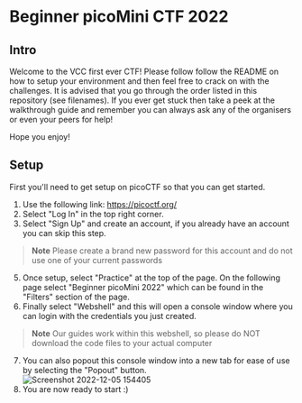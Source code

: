 # Beginner picoMini CTF 2022

## Intro

Welcome to the VCC first ever CTF! Please follow follow the README on how to setup your environment and then feel free to crack on with the challenges. It is advised that you go through the order listed in this repository (see filenames). If you ever get stuck then take a peek at the walkthrough guide and remember you can always ask any of the organisers or even your peers for help!

Hope you enjoy!

## Setup

First you'll need to get setup on picoCTF so that you can get started. 
1. Use the following link: https://picoctf.org/
2. Select "Log In" in the top right corner.
3. Select "Sign Up" and create an account, if you already have an account you can skip this step. 
> **Note** Please create a brand new password for this account and do not use one of your current passwords
5. Once setup, select "Practice" at the top of the page. On the following page select "Beginner picoMini 2022" which can be found in the "Filters" section of the page.
6. Finally select "Webshell" and this will open a console window where you can login with the credentials you just created.
> **Note** Our guides work within this webshell, so please do NOT download the code files to your actual computer
7. You can also popout this console window into a new tab for ease of use by selecting the "Popout" button. <br />![Screenshot 2022-12-05 154405](https://user-images.githubusercontent.com/72796129/205682931-f870034f-e621-4ba3-987a-00453eec8113.png)
8. You are now ready to start :)
